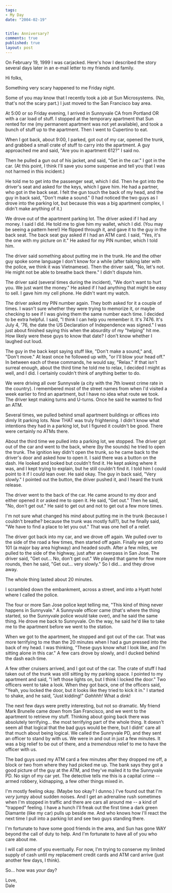 ```yaml
--- 
tags:
- My Day
date: "2004-02-19"


title: Anniversary?
comments: true
published: true
layout: post
---
```


<p> On February 19, 1999 I was carjacked. Here's how I described the story several days later in an e-mail letter to my friends and family. </p>
<p> Hi folks, </p>
<p> Something very scary happened to me Friday night. </p>
<p> Some of you may know that I recently took a job at Sun Microsystems. (No, that's not the scary part.)  I just moved to the San Francisco bay area. </p>
<p> At 5:00 or so Friday evening, I arrived in Sunnyvale CA from Portland OR with a car load of stuff.  I stopped at the temporary apartment that Sun rented for me (my permanent apartment was not yet available), and took a bunch of stuff up to the apartment. Then I went to Cupertino to eat. </p>
<p> When I got back, about 9:00, I parked, got out of my car, opened the trunk, and grabbed a small crate of stuff to carry into the apartment. A guy approached me and said, "Are you in apartment 612?"  I said no. </p>
<p> Then he pulled a gun out of his jacket, and said, "Get in the car."  I got in the car.  (At this point, I think I'll save you some suspense and tell you that I was not harmed in this incident.) </p>
<p> He told me to get into the passenger seat, which I did.  Then he got into the driver's seat and asked for the keys, which I gave him.  He had a partner, who got in the back seat.  I felt the gun touch the back of my head, and the guy in back said, "Don't make a sound."  (I had noticed the two guys as I drove into the parking lot, but because this was a big apartment complex, I didn't make anything of it.) </p>
<p> We drove out of the apartment parking lot.  The driver asked if I had any money.  I said I did.  He told me to give him my wallet, which I did.  (You may be seeing a pattern here!)  He flipped through it, and gave it to the guy in the back seat.  The back seat guy asked if I had an ATM card.  I said, "Yes, it's the one with my picture on it."  He asked for my PIN number, which I told him. </p>
<p> The driver said something about putting me in the trunk.  He and the other guy spoke some language I don't know for a while (after talking later with the police, we think it was Vietnamese).  Then the driver said, "No, let's not.  He might not be able to breathe back there."  I didn't dispute him. </p>
<p> The driver said (several times during the incident), "We don't want to hurt you.  We just want the money."  He asked if I had anything that might be easy to sell.  I gave him my cell phone. He didn't want my watch. </p>
<p> The driver asked my PIN number again.  They both asked for it a couple of times.  I wasn't sure whether they were trying to memorize it, or maybe checking to see if I was giving them the same number each time.  I decided to be extra helpful.  I said, "I think I can help you remember it.  It's 7476.  It's July 4, '76,  the date the US Declaration of Independence was signed."  I was just about finished saying this when the absurdity of my "helping" hit me.  How likely were these guys to know that date? I don't know whether I laughed out loud. </p>
<p> The guy in the back kept saying stuff like, "Don't make a sound," and, "Don't move."  At least once he followed up with, "or I'll blow your head off."  In between each of these commands, he would say, "Relax." If that isn't surreal enough, about the third time he told me to relax, I decided I might as well, and I did.  I certainly couldn't think of anything better to do. </p>
<p> We were driving all over Sunnyvale (a city with the 7th lowest crime rate in the country).  I remembered most of the street names from when I'd visited a week earlier to find an apartment, but I have no idea what route we took.  The driver kept making turns and U-turns.  Once he said he wanted to find an ATM. </p>
<p> Several times, we pulled behind small apartment buildings or offices into dimly lit parking lots.  Now THAT was truly frightening.  I didn't know what intentions they had in a parking lot, but I figured it couldn't be good.  There were certainly no ATMs there. </p>
<p> About the third time we pulled into a parking lot, we stopped. The driver got out of the car and went to the back, where (by the sounds) he tried to open the trunk.  The ignition key didn't open the trunk, so he came back to the driver's door and asked how to open it.  I said there was a button on the dash.  He looked and looked but couldn't find it.  He kept asking where it was, and I kept trying to explain, but he still couldn't find it.  I told him I could point to it if I could lean over.  He said okay.  The guy in back said, "Very slowly."  I pointed out the button, the driver pushed it, and I heard the trunk release. </p>
<p> The driver went to the back of the car.  He came around to my door and either opened it or asked me to open it.  He said, "Get out."  Then he said, "No, don't get out."  He said to get out and not to get out a few more times. </p>
<p> I'm not sure what changed his mind about putting me in the trunk (because I couldn't breathe?  because the trunk was mostly full?), but he finally said, "We have to find a place to let you out."  That was one hell of a relief. </p>
<p> The driver got back into my car, and we drove off again.  We pulled over to the side of the road a few times, then started off again.  Finally we got onto 101 (a major bay area highway) and headed south.  After a few miles, we pulled to the side of the highway, just after an overpass in San Jose.  The driver said, "Get out...  No, don't get out."  We played that game for few more rounds, then he said, "Get out... very slowly." So I did... and they drove away. </p>
<p> The whole thing lasted about 20 minutes. </p>
<p> I scrambled down the embankment, across a street, and into a Hyatt hotel where I called the police. </p>
<p> The four or more San Jose police kept telling me, "This kind of thing never happens in Sunnyvale."  A Sunnyvale officer came (that's where the thing started, so the Sunnyvale police would take over), and he said the same thing.  He drove me back to Sunnyvale.  On the way, he said he'd like to take me to the apartment before we went to the station. </p>
<p> When we got to the apartment, he stopped and got out of the car. That was more terrifying to me than the 20 minutes when I had a gun pressed into the back of my head.  I was thinking, "These guys know what I look like, and I'm sitting alone in this car." A few cars drove by slowly, and I ducked behind the dash each time. </p>
<p> A few other cruisers arrived, and I got out of the car.  The crate of stuff I had taken out of the trunk was still sitting by my parking space.  I pointed to my apartment and said, "I left those lights on, but I think I locked the door."  Two officers went to take a look.  When they got back, one of the officers said, "Yeah, you locked the door, but it looks like they tried to kick it in."  I started to shake, and he said, "Just kidding!" <em>Gahhhh!</em>  What a dink! </p>
<p> The next few days were pretty interesting, but not so dramatic. My friend Mark Brunelle came down from San Francisco, and we went to the apartment to retrieve my stuff.  Thinking about going back there was absolutely terrifying... the most terrifying part of the whole thing. It doesn't seem all that logical that the bad guys would be there, but I didnt' care all that much about being logical.  We called the Sunnyvale PD, and they sent an officer to stand by with us.  We were in and out in just a few minutes.  It was a big relief to be out of there, and a <em>tremendous</em> relief to me to have the officer with us. </p>
<p> The bad guys used my ATM card a few minutes after they dropped me off, a block or two from where they had picked me up.  The bank says they got a good picture of the guy at the ATM, and they've mailed it to the Sunnyvale PD.  No sign of my car yet.  The detective tells me this is a capital crime -- armed robbery, kidnapping, a few other things mixed in. </p>
<p> I'm mostly feeling okay.  (Maybe too okay?  I dunno.)  I've found out that I'm <em>very</em> jumpy about sudden noises.  And I get an adrenaline rush sometimes when I'm stopped in traffic and there are cars all around me -- a kind of "trapped" feeling.  I have a hunch I'll freak out the first time a dark green Diamante (like my car) pulls up beside me.  And who knows how I'll react the next time I pull into a parking lot and see two guys standing there. </p>
<p> I'm fortunate to have some good friends in the area, and Sun has gone WAY beyond the call of duty to help.  And I'm fortunate to have all of you who care about me. </p>
<p> I will call some of you eventually.  For now, I'm trying to conserve my limited supply of cash until my replacement credit cards and ATM card arrive (just another few days, I think). </p>
<p> So... how was <em>your</em> day? </p>
<p> Love, <br /> Dale </p>
